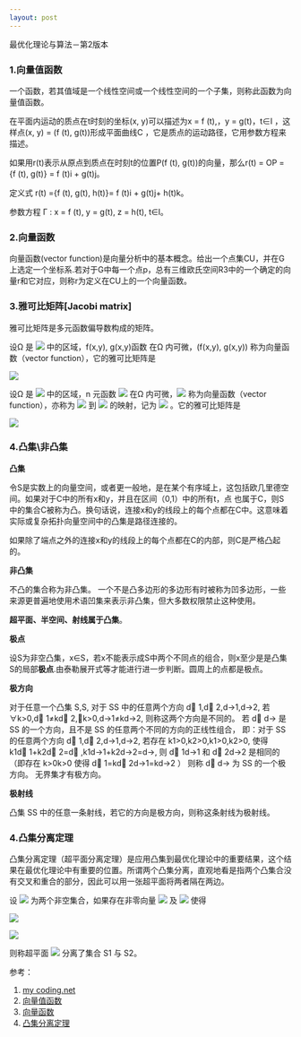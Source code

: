 ```yaml
---
layout: post
---
```


最优化理论与算法－第2版本

### 1.向量值函数

一个函数，若其值域是一个线性空间或一个线性空间的一个子集，则称此函数为向量值函数。

在平面内运动的质点在t时刻的坐标(x, y)可以描述为x = f (t),，y = g(t)，t∈I ，这样点(x, y) = (f (t), g(t))形成平面曲线C ，它是质点的运动路径，它用参数方程来描述。

如果用r(t)表示从原点到质点在时刻t的位置P(f (t), g(t))的向量，那么r(t) = OP = {f (t), g(t)} = f (t)i + g(t)j。


定义式
r(t) ={f (t), g(t), h(t)}= f (t)i + g(t)j+ h(t)k。

参数方程
Γ : x = f (t), y = g(t), z = h(t), t∈I。

### 2.向量函数
向量函数(vector function)是向量分析中的基本概念。给出一个点集CU，并在G上选定一个坐标系.若对于G中每一个点p，总有三维欧氏空间R3中的一个确定的向量r和它对应，则称r为定义在CU上的一个向量函数。

### 3.雅可比矩阵[Jacobi matrix]
雅可比矩阵是多元函数偏导数构成的矩阵。

设Ω 是 ![](https://gss1.bdstatic.com/9vo3dSag_xI4khGkpoWK1HF6hhy/baike/pic/item/9358d109b3de9c82782e3f0b6781800a18d843ef.jpg) 中的区域，f(x,y), g(x,y)函数 在Ω 内可微，(f(x,y), g(x,y)) 称为向量函数（vector function），它的雅可比矩阵是 

![](https://gss2.bdstatic.com/9fo3dSag_xI4khGkpoWK1HF6hhy/baike/pic/item/8694a4c27d1ed21bdcbfed61a66eddc450da3fc4.jpg)

设Ω 是 ![](https://gss1.bdstatic.com/9vo3dSag_xI4khGkpoWK1HF6hhy/baike/pic/item/9358d109b3de9c82782e3f0b6781800a18d843ef.jpg) 中的区域，n 元函数 ![](https://gss2.bdstatic.com/9fo3dSag_xI4khGkpoWK1HF6hhy/baike/pic/item/023b5bb5c9ea15ce6c6e268dbd003af33b87b2b6.jpg) 在Ω 内可微，![](https://gss2.bdstatic.com/9fo3dSag_xI4khGkpoWK1HF6hhy/baike/pic/item/5ab5c9ea15ce36d38f1542b431f33a87e950b125.jpg)  称为向量函数（vector function），亦称为 ![](https://gss3.bdstatic.com/7Po3dSag_xI4khGkpoWK1HF6hhy/baike/pic/item/314e251f95cad1c810a23ea3743e6709c93d511d.jpg) 到 ![](https://gss1.bdstatic.com/9vo3dSag_xI4khGkpoWK1HF6hhy/baike/pic/item/2f738bd4b31c8701b0ee70622c7f9e2f0608ffde.jpg) 的映射，记为 ![](https://gss1.bdstatic.com/9vo3dSag_xI4khGkpoWK1HF6hhy/baike/pic/item/1c950a7b02087bf42b7f956df9d3572c10dfcfa7.jpg) 。它的雅可比矩阵是
 
![](https://gss1.bdstatic.com/-vo3dSag_xI4khGkpoWK1HF6hhy/baike/pic/item/18d8bc3eb13533fa2f6f5543a7d3fd1f40345b86.jpg)

### 4.凸集\非凸集

**凸集**

令S是实数上的向量空间，或者更一般地，是在某个有序域上，这包括欧几里德空间。如果对于C中的所有x和y，并且在区间（0,1）中的所有t，点  也属于C，则S中的集合C被称为凸。换句话说，连接x和y的线段上的每个点都在C中。这意味着实际或复杂拓扑向量空间中的凸集是路径连接的。

如果除了端点之外的连接x和y的线段上的每个点都在C的内部，则C是严格凸起的。

**非凸集**

不凸的集合称为非凸集。 一个不是凸多边形的多边形有时被称为凹多边形，一些来源更普遍地使用术语凹集来表示非凸集，但大多数权限禁止这种使用。


**超平面、半空间、射线属于凸集**。

**极点**

设S为非空凸集，x∈S，若x不能表示成S中两个不同点的组合，则x至少是是凸集S的局部**极点**.由泰勒展开式等才能进行进一步判断。圆周上的点都是极点。

**极方向**

对于任意一个凸集 S,S, 对于 SS 中的任意两个方向 d⃗ 1,d⃗ 2,d→1,d→2, 若 ∀k>0,d⃗ 1≠kd⃗ 2,∀k>0,d→1≠kd→2, 则称这两个方向是不同的。 
若 d⃗ d→ 是 SS 的一个方向，且不是 SS 的任意两个不同的方向的正线性组合， 
即：对于 SS 的任意两个方向 d⃗ 1,d⃗ 2,d→1,d→2, 若存在 k1>0,k2>0,k1>0,k2>0, 使得 k1d⃗ 1+k2d⃗ 2=d⃗ ,k1d→1+k2d→2=d→, 则 d⃗ 1d→1 和 d⃗ 2d→2 是相同的（即存在 k>0k>0 使得 d⃗ 1=kd⃗ 2d→1=kd→2 ） 
则称 d⃗ d→ 为 SS 的一个极方向。
无界集才有极方向。

**极射线**

凸集 SS 中的任意一条射线，若它的方向是极方向，则称这条射线为极射线。

### 4.凸集分离定理

凸集分离定理（超平面分离定理）是应用凸集到最优化理论中的重要结果，这个结果在最优化理论中有重要的位置。所谓两个凸集分离，直观地看是指两个凸集合没有交叉和重合的部分，因此可以用一张超平面将两者隔在两边。

设 ![](https://bkimg.cdn.bcebos.com/pic/472309f790529822efc893bed5ca7bcb0b46d4d0) 为两个非空集合，如果存在非零向量 ![](https://bkimg.cdn.bcebos.com/pic/63d9f2d3572c11df2e05155e612762d0f603c2f3) 及 ![](https://bkimg.cdn.bcebos.com/pic/a5c27d1ed21b0ef429820d23dfc451da81cb3e60) 使得 

![](https://bkimg.cdn.bcebos.com/pic/8c1001e93901213f63d4dba156e736d12e2e95ec)

![](https://bkimg.cdn.bcebos.com/pic/8c1001e93901213f63d4dba156e736d12e2e95ec)


则称超平面 ![](https://bkimg.cdn.bcebos.com/pic/4034970a304e251f805f7185a586c9177f3e5326) 分离了集合 S1 与 S2。






参考：

1. [my coding.net](http://zhwa3232.coding.me/baibingqianlan.github.io/)
2. [向量值函数](https://baike.baidu.com/item/%E5%90%91%E9%87%8F%E5%80%BC%E5%87%BD%E6%95%B0/332358?fr=aladdin)
3. [向量函数](https://baike.baidu.com/item/%E5%90%91%E9%87%8F%E5%87%BD%E6%95%B0/18910178)
4. [凸集分离定理](https://baike.baidu.com/item/%E5%87%B8%E9%9B%86%E5%88%86%E7%A6%BB%E5%AE%9A%E7%90%86/12753190?fr=aladdin)


